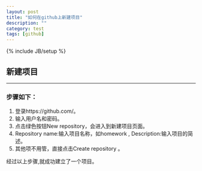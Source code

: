 ```yaml
---
layout: post
title: "如何在github上新建项目"
description: ""
category: test
tags: [github]
---
```

{% include JB/setup %}
## 新建项目 ##
_______________

### 步骤如下：   ###

1. 登录https://github.com/。
1. 输入用户名和密码。
1. 点击绿色按钮New repository，会进入到新建项目页面。
1. Repository name:输入项目名称，如homework , Description:输入项目的简述。
1. 其他项不用管，直接点击Create repository 。


经过以上步骤,就成功建立了一个项目。